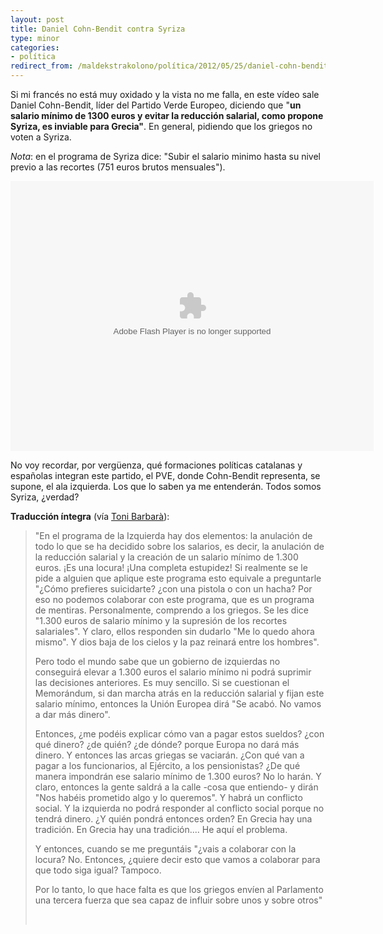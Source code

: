 ```yaml
---
layout: post
title: Daniel Cohn-Bendit contra Syriza
type: minor
categories:
- política
redirect_from: /maldekstrakolono/política/2012/05/25/daniel-cohn-bendit-contra-syriza-no-hay-dinero-para-un-salario-minimo-de-300-euros.html
---
```

<p>Si mi francés no está muy oxidado y la vista no me falla, en este vídeo sale Daniel Cohn-Bendit, líder del Partido Verde Europeo, diciendo que "<strong>un salario mínimo de 1300 euros y evitar la reducción salarial, como propone Syriza, es inviable para Grecia"</strong>. En general, pidiendo que los griegos no voten a Syriza.</p>
<p><em>Nota</em>: en el programa de Syriza dice: "Subir el salario minimo hasta su nivel previo a las recortes (751 euros brutos mensuales").</p>
<p><object width="581" height="432"><param name="movie" value="http://www.palo.gr/themes/1/default/media/MediaPlayer.swf?file=http%3A//www.youtube.com/v/fYp3WZjRm_g&amp;screenshot=/http%3A//img.youtube.com/vi/fYp3WZjRm_g/0.jpg&amp;bannerAdTime=00%3A10&amp;relatedVideosRows=1&amp;autoPlay=false&amp;color=0x117b8b&amp;canShare=false&amp;logo=&amp;logoPosition=TL&amp;autoHide=false&amp;controllerOverVideo=false&amp;viewMode=FIT" /><param name="allowFullScreen" value="true" /><param name="allowscriptaccess" value="always" /><embed type="application/x-shockwave-flash" width="581" height="432" src="http://www.palo.gr/themes/1/default/media/MediaPlayer.swf?file=http%3A//www.youtube.com/v/fYp3WZjRm_g&amp;screenshot=/http%3A//img.youtube.com/vi/fYp3WZjRm_g/0.jpg&amp;bannerAdTime=00%3A10&amp;relatedVideosRows=1&amp;autoPlay=false&amp;color=0x117b8b&amp;canShare=false&amp;logo=&amp;logoPosition=TL&amp;autoHide=false&amp;controllerOverVideo=false&amp;viewMode=FIT" allowscriptaccess="always" allowfullscreen="true"></embed></object></p>
<p>No voy recordar, por vergüenza, qué formaciones políticas catalanas y españolas integran este partido, el PVE, donde Cohn-Bendit representa, se supone, el ala izquierda. Los que lo saben ya me entenderán. Todos somos Syriza, ¿verdad?</p>
<p><strong>Traducción íntegra</strong> (vía <a href="http://bloclaratera.blogspot.com.es//">Toni Barbarà</a>):</p>
<blockquote><p>"En el programa de la Izquierda hay dos elementos: la anulación de todo lo que se ha decidido sobre los salarios, es decir, la anulación de la reducción salarial y la creación de un salario mínimo de 1.300 euros. ¡Es una locura! ¡Una completa estupidez! Si realmente se le pide a alguien que aplique este programa esto equivale a preguntarle "¿Cómo prefieres suicidarte? ¿con una pistola o con un hacha? Por eso no podemos colaborar con este programa, que es un programa de mentiras. Personalmente, comprendo a los griegos. Se les dice "1.300 euros de salario mínimo y la supresión de los recortes salariales". Y claro, ellos responden sin dudarlo "Me lo quedo ahora mismo". Y dios baja de los cielos y la paz reinará entre los hombres".</p>
<p>Pero todo el mundo sabe que un gobierno de izquierdas no conseguirá elevar a 1.300 euros el salario mínimo ni podrá suprimir las decisiones anteriores. Es muy sencillo. Si se cuestionan el Memorándum, si dan marcha atrás en la reducción salarial y fijan este salario mínimo, entonces la Unión Europea dirá "Se acabó. No vamos a dar más dinero".</p>
<p>Entonces, ¿me podéis explicar cómo van a pagar estos sueldos? ¿con qué dinero? ¿de quién? ¿de dónde? porque Europa no dará más dinero. Y entonces las arcas griegas se vaciarán. ¿Con qué van a pagar a los funcionarios, al Ejército, a los pensionistas? ¿De qué manera impondrán ese salario mínimo de 1.300 euros? No lo harán. Y claro, entonces la gente saldrá a la calle -cosa que entiendo- y dirán "Nos habéis prometido algo y lo queremos". Y habrá un conflicto social. Y la izquierda no podrá responder al conflicto social porque no tendrá dinero. ¿Y quién pondrá entonces orden? En Grecia hay una tradición. En Grecia hay una tradición.... He aquí el problema.</p>
<p>Y entonces, cuando se me preguntáis "¿vais a colaborar con la locura? No. Entonces, ¿quiere decir esto que vamos a colaborar para que todo siga igual? Tampoco.</p>
<p>Por lo tanto, lo que hace falta es que los griegos envíen al Parlamento una tercera fuerza que sea capaz de influir sobre unos y sobre otros"</p>
<p>&nbsp;</p></blockquote>
